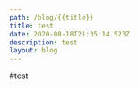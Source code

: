 ```yaml
---
path: /blog/{{title}}
title: test
date: 2020-08-18T21:35:14.523Z
description: test
layout: blog
---
```

#test